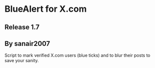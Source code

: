 # BlueAlert for X.com
## Release 1.7
## By sanair2007
Script to mark verified X.com users (blue ticks) and to blur their posts to save your sanity.
